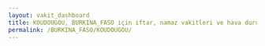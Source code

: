 ```yaml
---
layout: vakit_dashboard
title: KOUDOUGOU, BURKINA_FASO için iftar, namaz vakitleri ve hava durumu - ilçe/eyalet seç
permalink: /BURKINA_FASO/KOUDOUGOU/
---
```


<script type="text/javascript">
  var GLOBAL_COUNTRY = 'BURKINA_FASO';
  var GLOBAL_CITY = 'KOUDOUGOU';
  var GLOBAL_STATE = '';
  var lat = 72;
  var lon = 21;
</script>
